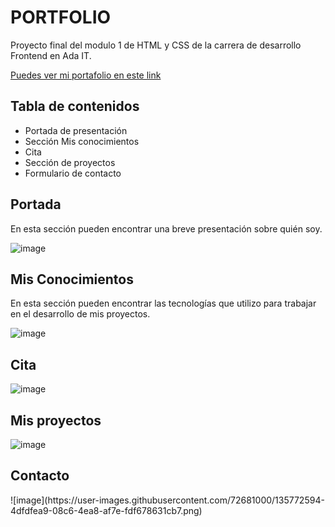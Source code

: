 <h1>PORTFOLIO</h1>

Proyecto final del modulo 1 de HTML y CSS de la carrera de desarrollo Frontend en Ada IT.

<a href="https://constanzat.github.io/PortafolioPersonal/" target="_blank" target="blank" />Puedes ver mi portafolio en este link</a>

<h2>Tabla de contenidos</h2>
<ul>
  <li>Portada de presentación</li>
  <li>Sección Mis conocimientos</li>
  <li>Cita</li>
  <li>Sección de proyectos</li>
  <li>Formulario de contacto</li>
</ul>

<h2>Portada</h2>

En esta sección pueden encontrar una breve presentación sobre quién soy.

![image](https://user-images.githubusercontent.com/72681000/135694018-8467c6e1-89ed-4267-b9ce-20473e69af94.png)


<h2>Mis Conocimientos</h2>

En esta sección pueden encontrar las tecnologías que utilizo para trabajar en el desarrollo de mis proyectos.

![image](https://user-images.githubusercontent.com/72681000/135694376-c05c8280-4ce1-45e5-bb39-4aae28b8dfce.png)


<h2>Cita</h2>

![image](https://user-images.githubusercontent.com/72681000/135694739-3a78fe66-f6cd-405d-9c37-c12df9e862d7.png)

<h2>Mis proyectos</h2>

![image](https://user-images.githubusercontent.com/72681000/135727374-7b3f6b75-7012-457b-af44-41a67c7a277d.png)

<h2>Contacto</h2>
![image](https://user-images.githubusercontent.com/72681000/135772594-4dfdfea9-08c6-4ea8-af7e-fdf678631cb7.png)



